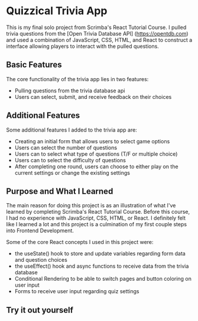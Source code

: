 # Quizzical Trivia App

This is my final solo project from Scrimba's React Tutorial Course. 
I pulled trivia questions from the [Open Trivia Database API] (https://opentdb.com) and 
used a combination of JavaScript, CSS, HTML, and React to construct 
a interface allowing players to interact with the pulled questions. 

## Basic Features 

The core functionality of the trivia app lies in two features:

- Pulling questions from the trivia database api 
- Users can select, submit, and receive feedback on their choices

## Additional Features

Some additional features I added to the trivia app are:

- Creating an initial form that allows users to select game options
- Users can select the number of questions
- Users can to select what type of questions (T/F or multiple choice)
- Users can to select the difficulty of questions 
- After completing one round, users can choose to either play on the current settings or change the existing settings

## Purpose and What I Learned

The main reason for doing this project is as an illustration of what I've learned
by completing Scrimba's React Tutorial Course. Before this course, I had no experience
with JavaScript, CSS, HTML, or React. I definitely felt like I learned a lot and 
this project is a culmination of my first couple steps into Frontend Development. 

Some of the core React concepts I used in this project were:

- the useState() hook to store and update variables regarding form data and question choices 
- the useEffect() hook and async functions to receive data from the trivia database 
- Conditional Rendering to be able to switch pages and button coloring on user input
- Forms to receive user input regarding quiz settings 

## Try it out yourself



